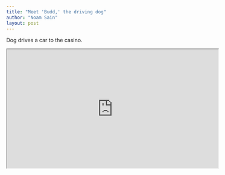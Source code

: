 ```yaml
---
title: "Meet 'Budd,' the driving dog"
author: "Noam Sain"
layout: post
---
```


Dog drives a car to the casino.

<iframe width="560" height="315" src="https://www.youtube.com/embed/6VX1V_96wyk" title="Dog Drives a Car to the Casino"></iframe>
